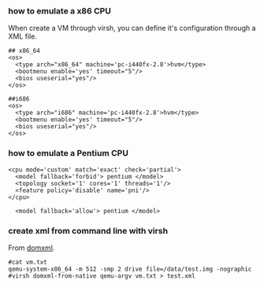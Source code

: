 ### how to emulate a x86 CPU

When create a VM through virsh, you can define it's configuration through a XML file.

```
## x86_64
<os>
  <type arch="x86_64" machine='pc-i440fx-2.8'>hvm</type>
  <bootmenu enable='yes' timeout="5"/>
  <bios useserial="yes"/>
</os>

##i686
<os>
  <type arch="i686" machine='pc-i440fx-2.8'>hvm</type>
  <bootmenu enable='yes' timeout="5"/>
  <bios useserial="yes"/>
</os>

```

### how to emulate a Pentium CPU

```
<cpu mode='custom' match='exact' check='partial'>
  <model fallback='forbid'> pentium </model>
  <topology socket='1' cores='1' threads='1'/>
  <feature policy='disable' name='pni'/>
</cpu>

  <model fallback='allow'> pentium </model>
```

### create xml from command line with virsh

From [domxml].
```
#cat vm.txt
qemu-system-x86_64 -m 512 -smp 2 drive file=/data/test.img -nographic
#virsh domxml-from-native qemu-argv vm.txt > test.xml
```

  [domxml]:https://blog.csdn.net/u011165931/article/details/41823431
